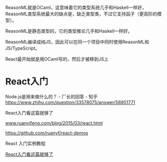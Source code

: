 







ReasonML就是OCaml，这意味着它的类型系统几乎和Haskell一样好，ReasonML类型系统最大的缺点是，缺乏类型类，不过它支持函子（更高阶的模型）。

ReasonML是静态类型的，它的类型推论几乎和Haskell一样好。


ReasonML编译成纯JS，因此可以在同一个项目中同时使用ReasonML和JS/TypeScript。

React最开始就是用OCaml写的，然后才被移到JS上

# React入门
Node.js是用来做什么的？ - 厂长的回答 - 知乎 https://www.zhihu.com/question/33578075/answer/56951771







React入门看这篇就够了

www.ruanyifeng.com/blog/2015/03/react.html

https://github.com/ruanyf/react-demos




React 入门实例教程


[React入门看这篇就够了](https://segmentfault.com/a/1190000012921279)









